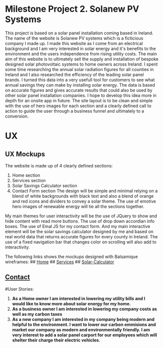 # Milestone Project 2. Solanew PV Systems

This project is based on a solar panel installation coming based in Ireland. The name of the website is Solanew PV systems which is a ficticious company I made up. I made this website as I come from an electrical background and I am very interested in solar energy and it's benefits to the environment and the users independence from rising utility costs. 
The main aim of this website is to ultimately sell the supply and installation of bespoke designed solar photovoltaic systems to home owners across Ireland. I spent some time researching the annual solar radiation figures for all counties in Ireland and I also researched the efficiency of the leading solar panel brands. I turned this data into a very usefull tool for customers to see what annual savings they can make by installing solar energy. The data is based on accurate figures and gives accurate results that could also be used by other solar panel installation companies. I hope to develop this idea more in depth for an onsite app in future. 
The site layout is to be clean and simple with the use of hero images for each section and a clearly defined call to action to guide the user through a business funnel and ultimately to a conversion. 


# UX

## UX Mockups
The website is made up of 4 clearly defined sections:
1. Home section
2. Services section
3. Solar Savings Calculator section
4. Contact Form section
The design will be simple and minimal relying on a blend of white backgrounds with black text and also a blend of orange and red icons and dividers to convey a solar theme. The use of emotive hero images of renewable energy will tie all the sections together. 

My main themes for user interactivity will be the use of JQuery to show and hide content with read more buttons. The use of drop down accordian info boxes. The use of Emal JS for my contact form. And my main interactive element will be the solar savings calculator designed by me and based on real world data that returns accurate figures for every county in Ireland.
The use of a fixed navigation bar that changes color on scrolling will also add to interactivity.

The following links shows the mockups designed with Balsamique wireframes:
## [Home](assets/wireframes/wireframe-home.png)
## [Services](assets/wireframes/wireframe-services.png)
## [Solar-Calculator](assets/wireframes/wireframe-savings.png)
## [Contact](assets/wireframes/wireframe-contact.png)

#User Stories:
1. **As a Home owner I am interested in lowering my utility bills and I would like to know more about solar energy for my home.**
2. **As a business owner I am interested in lowering my company costs as well as my carbon taxes**
3. **As a new company I am interested in my company being modern and helpful to the environment. I want to lower our carbon emmisions and market our company as modern and environmentally friendly. I am very interest to add a solar panel carport for our employees which will shelter their charge their electric vehicles.**
